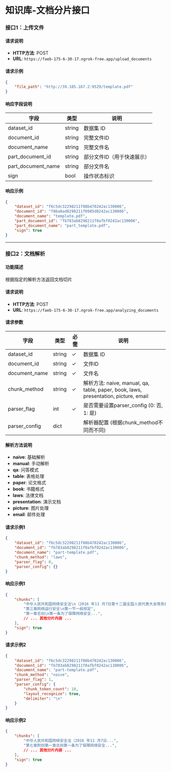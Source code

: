 # 知识库-文档分片接口


### 接口1：上传文件

#### 请求说明
- **HTTP方法**: POST
- **URL**: `https://faeb-175-6-30-17.ngrok-free.app/upload_documents`

#### 请求示例
```json
{
    "file_path": "http://39.105.167.2:9529/template.pdf"
}
```

#### 响应字段说明
| 字段               | 类型   | 说明                               |
|--------------------|--------|-----------------------------------|
| dataset_id         | string | 数据集 ID                         |
| document_id        | string | 完整文件ID                        |
| document_name      | string | 完整文件名                        |
| part_document_id   | string | 部分文件ID（用于快速展示）        |
| part_document_name | string | 部分文件名                        |
| sign               | bool   | 操作状态标识                      |

#### 响应示例
```json
{
    "dataset_id": "f6c5dc32298211f08b470242ac130006",
    "document_id": "f86a8ad8298211f0985d0242ac130006",
    "document_name": "template.pdf",
    "part_document_id": "fb783ab8298211f0afbf0242ac130006",
    "part_document_name": "part_template.pdf",
    "sign": true
}
```

---

### 接口2：文档解析

#### 功能描述
根据指定的解析方法返回文档切片

#### 请求说明
- **HTTP方法**: POST
- **URL**: `https://faeb-175-6-30-17.ngrok-free.app/analyzing_documents`

#### 请求参数
| 字段          | 类型   | 必需 | 说明                                                                 |
|---------------|--------|------|---------------------------------------------------------------------|
| dataset_id    | string | ✓    | 数据集 ID                                                          |
| document_id   | string | ✓    | 文件ID                                                             |
| document_name | string | ✓    | 文件名                                                             |
| chunk_method  | string | ✓    | 解析方法: naive, manual, qa, table, paper, book, laws, presentation, picture, email |
| parser_flag   | int    | ✓    | 是否需要设置parser_config (0: 否, 1: 是)                           |
| parser_config | dict   |      | 解析器配置 (根据chunk_method不同而不同)                            |

#### 解析方法说明
- **naive**: 基础解析
- **manual**: 手动解析
- **qa**: 问答模式
- **table**: 表格处理
- **paper**: 论文格式
- **book**: 书籍格式
- **laws**: 法律文档
- **presentation**: 演示文档
- **picture**: 图片处理
- **email**: 邮件处理

#### 请求示例1
```json
{
    "dataset_id": "f6c5dc32298211f08b470242ac130006",
    "document_id": "fb783ab8298211f0afbf0242ac130006",
    "document_name": "part-template.pdf",
    "chunk_method": "laws",
    "parser_flag": 0,
    "parser_config": {}
}
```

#### 响应示例1
```json
{
    "chunks": [
        "中华人民共和国网络安全法\n（2016 年11 月7日第十二届全国人民代表大会常务委员会第二十四次会议通过）目录",
        "第三章网络运行安全\n第一节一般规定",
        "第一章总则\n第一条为了保障网络安全...",
        // ... 其他分片内容 ...
    ],
    "sign": true
}
```

#### 请求示例2
```json
{
    "dataset_id": "f6c5dc32298211f08b470242ac130006",
    "document_id": "fb783ab8298211f0afbf0242ac130006",
    "document_name": "part-template.pdf",
    "chunk_method": "naive",
    "parser_flag": 1,
    "parser_config": {
        "chunk_token_count": 10,
        "layout_recognize": true,
        "delimiter": "\n"
    }
}
```

#### 响应示例2
```json
{
    "chunks": [
        "中华人民共和国网络安全法（2016 年11 月7日...",
        "第七章附则第一章总则第一条为了保障网络安全...",
        // ... 其他分片内容 ...
    ],
    "sign": true
}
```
